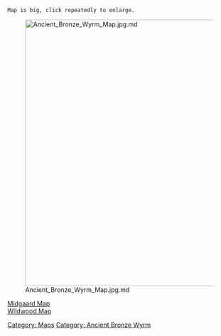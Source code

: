 `Map is big, click repeatedly to enlarge.`

<figure>
<img src="Ancient_Bronze_Wyrm_Map.jpg.md"
title="Ancient_Bronze_Wyrm_Map.jpg.md" width="600"
alt="Ancient_Bronze_Wyrm_Map.jpg.md" />
<figcaption
aria-hidden="true">Ancient_Bronze_Wyrm_Map.jpg.md</figcaption>
</figure>

[Midgaard Map](Midgaard_Map "wikilink")  
[Wildwood Map](Wildwood_Map "wikilink")  

[Category: Maps](Category:_Maps "wikilink") [Category: Ancient Bronze
Wyrm](Category:_Ancient_Bronze_Wyrm "wikilink")
